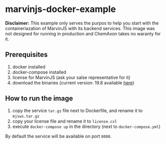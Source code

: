# marvinjs-docker-example

**Disclaimer:** This example only serves the purpos to help you start
with the containeriazation of MarvinJS with its backend services. This
image was not designed for running in production and ChemAxon takes no
waranty for it.

## Prerequisites

1. docker installed
2. docker-compose installed
3. license for MarvinJS (ask your salse representative for it)
4. download the binaries (current version: 19.8 available [here](https://chemaxon.com/download?dl=%2Fdata%2Fdownload%2Fmjs-mini%2F19.8.0%2Fmjsws_unix_19.8.tar.gz))

## How to run the image

1. copy the service `tar.gz` file next to Dockerfile, and rename it to `mjsws.tar.gz`
2. copy your license file and rename it to `license.cxl`
3. execute `docker-compose up` in the directory (next to `docker-compose.yml`)

By default the service will be available on port `8080`.
